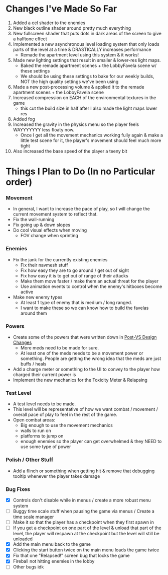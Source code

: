 # Changes I've Made So Far
1. Added a cel shader to the enemies
2. New black outline shader around pretty much everything
3. New fullscreen shader that puts dots in dark areas of the screen to give a halftone effect
4. Implemented a new asynchronous level loading system that only loads parts of the level at a time & DRASTICALLY increases performance
	- Remade the apartment level using this system & it works!
5. Made new lighting settings that result in smaller & lower-res light maps.
	- Baked the remade apartment scenes + the LobbyFavela scene w/ these settings
	- We should be using these settings to bake for our weekly builds, NOT the high quality settings we've been using
6. Made a new post-processing volume & applied it to the remade apartment scenes + the LobbyFavela scene
7. Increased compression on EACH of the environmental textures in the game
	- this cut the build size in half after I also made the light maps lower res
8. Added fog
9. Increased the gravity in the physics menu so the player feels WAYYYYYYY less floaty now.
	- Once I get all the movement mechanics working fully again & make a little test scene for it, the player's movement should feel much more tight
10. Also increased the base speed of the player a teeny bit

# Things I Plan to Do (In no Particular order)

### Movement
- In general, I want to increase the pace of play, so I will change the current movement system to reflect that.
- Fix the wall-running
- Fix going up & down slopes
- Do cool visual effects when moving
	- FOV change when sprinting

### Enemies
- Fix the jank for the currently existing enemies
	- Fix their navmesh stuff
	- Fix how easy they are to go around / get out of sight
	- Fix how easy it is to get out of range of their attacks
	- Make them move faster / make them an actual threat for the player
	- Use animation events to control when the enemy's hitboxes become active
- Make new enemy types
	- At least 1 type of enemy that is medium / long ranged.
	- I want to make these so we can know how to build the favelas around them

### Powers
- Create some of the powers that were written down in [Post-VS Design Changes](<../../Documentation/Post-VS Design Changes.md>)
	- More meds need to be made for sure.
	- At least one of the meds needs to be a movement power or something. People are getting the wrong idea that the meds are just buffs / heals
- Add a charge meter or something to the UI to convey to the player how charged their current power is
- Implement the new mechanics for the Toxicity Meter & Relapsing

### Test Level
- A test level needs to be made.
- This level will be representative of how we want combat / movement / overall pace of play to feel in the rest of the game.
- Open combat areas:
	- Big enough to use the movement mechanics
	- walls to run on
	- platforms to jump on
	- enough enemies so the player can get overwhelmed & they NEED to use some type of power

### Polish / Other Stuff
- Add a flinch or something when getting hit & remove that debugging tooltip whenever the player takes damage

### Bug Fixes
- [x] Controls don't disable while in menus / create a more robust menu system
- [ ] Buggy time scale stuff when pausing the game via menus / Create a time scale manager
- [ ] Make it so that the player has a checkpoint when they first spawn in
- [ ] If you get a checkpoint on one part of the level & unload that part of the level, the player will respawn at the checkpoint but the level will still be unloaded
- [x] Add the main menu back to the game
- [x] Clicking the start button twice on the main menu loads the game twice
- [x] Fix that one "Relapsed!" screen bug that locks the game
- [x] Fireball not hitting enemies in the lobby
- [ ] Other bugs idk
